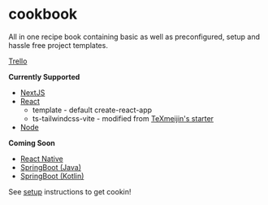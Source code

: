 # cookbook

All in one recipe book containing basic as well as preconfigured, setup and hassle free project templates.

[Trello](https://trello.com/b/KXmVKGi3/cookbook)

**Currently Supported**

- [NextJS](https://nextjs.org/)
- [React](https://reactjs.org/)
  - template - default create-react-app
  - ts-tailwindcss-vite - modified from [TeXmeijin's starter](https://github.com/TeXmeijin/vite-react-ts-tailwind-firebase-starter)
- [Node](https://nodejs.org/en/)

**Coming Soon**

- [React Native](https://reactnative.dev/)
- [SpringBoot (Java)](https://spring.io/)
- [SpringBoot (Kotlin)](https://spring.io/)

See [setup](.github/SETUP.md) instructions to get cookin!
